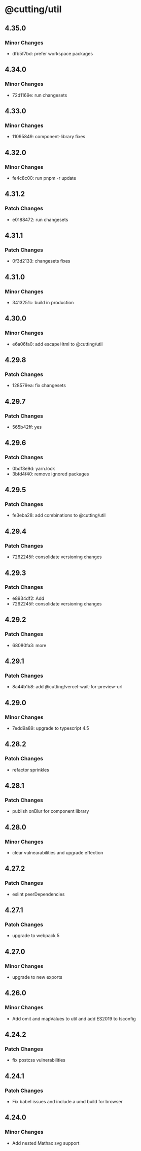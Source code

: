 # @cutting/util

## 4.35.0

### Minor Changes

- dfb5f7bd: prefer workspace packages

## 4.34.0

### Minor Changes

- 72d1169e: run changesets

## 4.33.0

### Minor Changes

- 11095849: component-library fixes

## 4.32.0

### Minor Changes

- fe4c8c00: run pnpm -r update

## 4.31.2

### Patch Changes

- e0188472: run changesets

## 4.31.1

### Patch Changes

- 0f3d2133: changesets fixes

## 4.31.0

### Minor Changes

- 3413251c: build in production

## 4.30.0

### Minor Changes

- e6a06fa0: add escapeHtml to @cutting/util

## 4.29.8

### Patch Changes

- 128579ea: fix changesets

## 4.29.7

### Patch Changes

- 565b42ff: yes

## 4.29.6

### Patch Changes

- 0bdf3e9d: yarn.lock
- 3bfd4f40: remove ignored packages

## 4.29.5

### Patch Changes

- fe3eba28: add combinations to @cutting/util

## 4.29.4

### Patch Changes

- 7262245f: consolidate versioning changes

## 4.29.3

### Patch Changes

- e8934df2: Add <Aliert />
- 7262245f: consolidate versioning changes

## 4.29.2

### Patch Changes

- 68080fa3: more

## 4.29.1

### Patch Changes

- 8a44b1b8: add @cutting/vercel-wait-for-preview-url

## 4.29.0

### Minor Changes

- 7edd9a89: upgrade to typescript 4.5

## 4.28.2

### Patch Changes

- refactor sprinkles

## 4.28.1

### Patch Changes

- publish onBlur for component library

## 4.28.0

### Minor Changes

- clear vulnearabilities and upgrade effection

## 4.27.2

### Patch Changes

- eslint peerDependencies

## 4.27.1

### Patch Changes

- upgrade to webpack 5

## 4.27.0

### Minor Changes

- upgrade to new exports

## 4.26.0

### Minor Changes

- Add omit and mapValues to util and add ES2019 to tsconfig

## 4.24.2

### Patch Changes

- fix postcss vulnerabilities

## 4.24.1

### Patch Changes

- Fix babel issues and include a umd build for browser

## 4.24.0

### Minor Changes

- Add nested Mathax svg support
